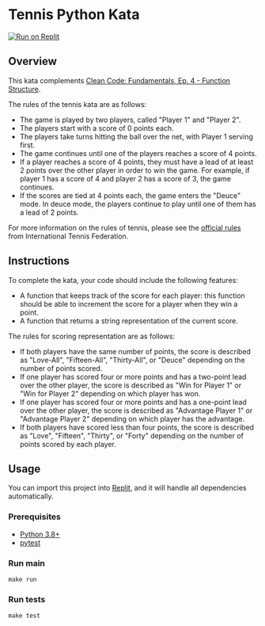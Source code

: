 # Tennis Python Kata

[![Run on Replit](https://replit.com/badge/github/Coding-Cuddles/tennis-python-kata)](https://replit.com/new/github/Coding-Cuddles/tennis-python-kata)

## Overview

This kata complements [Clean Code: Fundamentals, Ep. 4 - Function Structure](https://cleancoders.com/episode/clean-code-episode-4).

The rules of the tennis kata are as follows:

* The game is played by two players, called "Player 1" and "Player 2".
* The players start with a score of 0 points each.
* The players take turns hitting the ball over the net, with Player 1 serving first.
* The game continues until one of the players reaches a score of 4 points.
* If a player reaches a score of 4 points, they must have a lead of at least 2 points over the other player in order to win the game. For example, if player 1 has a score of 4 and player 2 has a score of 3, the game continues.
* If the scores are tied at 4 points each, the game enters the "Deuce" mode. In deuce mode, the players continue to play until one of them has a lead of 2 points.

For more information on the rules of tennis, please see
the [official rules](https://www.itftennis.com/en/about-us/governance/rules-and-regulations/)
from International Tennis Federation.

## Instructions

To complete the kata, your code should include the following features:

* A function that keeps track of the score for each player: this function
  should be able to increment the score for a player when they win a point.
* A function that returns a string representation of the current score.

The rules for scoring representation are as follows:

* If both players have the same number of points, the score is described as "Love-All",
  "Fifteen-All", "Thirty-All", or "Deuce" depending on the number of points scored.
* If one player has scored four or more points and has a two-point lead over the other player,
  the score is described as "Win for Player 1" or "Win for Player 2" depending on which
  player has won.
* If one player has scored four or more points and has a one-point lead over the other
  player, the score is described as "Advantage Player 1" or "Advantage Player 2"
  depending on which player has the advantage.
* If both players have scored less than four points, the score is described as "Love",
  "Fifteen", "Thirty", or "Forty" depending on the number of points scored by each player.

## Usage

You can import this project into [Replit](https://replit.com), and it will
handle all dependencies automatically.

### Prerequisites

* [Python 3.8+](https://www.python.org/)
* [pytest](https://pytest.org)

### Run main

```console
make run
```

### Run tests

```console
make test
```
